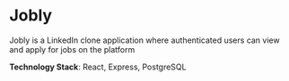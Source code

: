# Jobly

Jobly is a LinkedIn clone application where authenticated users can view and apply for jobs on the platform

__Technology Stack__: React, Express, PostgreSQL